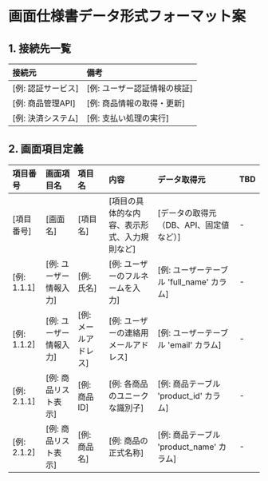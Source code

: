 # 画面仕様書データ形式フォーマット案

<!--
接続先一覧テーブルの使用方法：
このテーブルは画面が接続する外部システムやサービスを一覧化するものです
各接続先の役割と目的を明確にすることで、システム間の依存関係を可視化します
記入項目の説明：
接続元：外部システム、API、サービスの名称を記載
備考：接続先の主な用途、処理内容、連携方式などを簡潔に記載
記入時の注意点：
接続元の名称は一貫性のある命名規則で記載する
システム構成図やAPI仕様書と整合性を取る
セキュリティ要件や認証方式が必要な場合は備考に記載する
開発環境と本番環境で接続先が異なる場合はその旨を明記する
-->
## 1. 接続先一覧

| 接続元 | 備考 |
| :----- | :--- |
| [例: 認証サービス] | [例: ユーザー認証情報の検証] |
| [例: 商品管理API] | [例: 商品情報の取得・更新] |
| [例: 決済システム] | [例: 支払い処理の実行] |

<!--
画面項目定義テーブルの使用方法

- 項目番号：画面内での項目の一意な識別番号（階層構造を表現可能）
- 画面項目名：対象となる画面の名称を記載
- 項目名：画面上に表示される項目の名称
- 内容：項目の具体的な説明、表示形式、入力規則などの仕様
- データ取得元：項目のデータソース（DB、API、固定値など）を明記
- TBD：未確定事項や検討中の内容を記載

記入時の注意点：
-　項目番号は階層構造を反映した番号付けを行う（例：1.1.1, 1.1.-2）
-　同一画面の項目は画面項目名を統一する
- データ取得元は具体的なテーブル名やカラム名まで記載する
- 未確定事項はTBD列に記載し、確定後に更新する
-->
## 2. 画面項目定義

| 項目番号 | 画面項目名 | 項目名 | 内容 | データ取得元 | TBD |
| :------- | :--------- | :----- | :--- | :----------- | :-- |
| [項目番号] | [画面名] | [項目名] | [項目の具体的な内容、表示形式、入力規則など] | [データの取得元（DB、API、固定値など）] | - |
| [例: 1.1.1] | [例: ユーザー情報入力] | [例: 氏名] | [例: ユーザーのフルネームを入力] | [例: ユーザーテーブル 'full_name' カラム] | - |
| [例: 1.1.2] | [例: ユーザー情報入力] | [例: メールアドレス] | [例: ユーザーの連絡用メールアドレス] | [例: ユーザーテーブル 'email' カラム] | - |
| [例: 2.1.1] | [例: 商品リスト表示] | [例: 商品ID] | [例: 各商品のユニークな識別子] | [例: 商品テーブル 'product_id' カラム] | - |
| [例: 2.1.2] | [例: 商品リスト表示] | [例: 商品名] | [例: 商品の正式名称] | [例: 商品テーブル 'product_name' カラム] | - |
